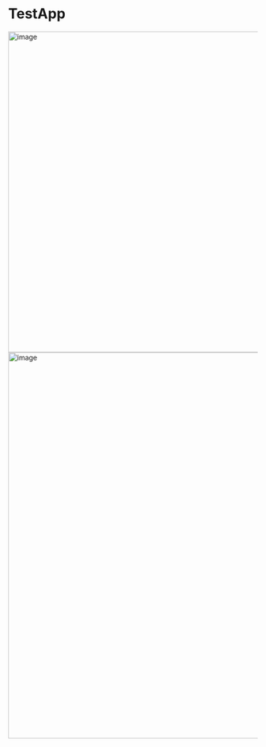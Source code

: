 # TestApp
  <!-- Есть поле для ввода логина и кнопка "Отправить". 
  При нажатии на нее идет запрос на сервер, на это время кнопка будет заблокирована. 
  При успешном логине мы выведем имя пользователя ниже, в противном случае 
  покажем ошибку на 5 секунд. Повторная отправка логина возможно только через 1 минуту, 
  нужно добавить таймер, ведущий отсчет перед повторной отправкой логина. -->

<img width="648" alt="image" src="https://github.com/gnulitskaya/test-app/assets/63544167/314a13dd-36df-41e8-8c99-b517cb8e0f0f">
<img width="780" alt="image" src="https://github.com/gnulitskaya/test-app/assets/63544167/80d7169d-57f8-4afb-953b-7f18d6042b3f">

